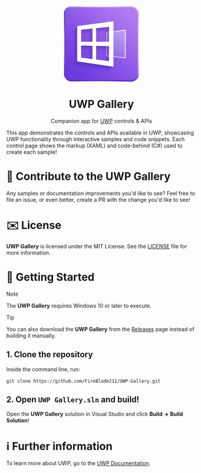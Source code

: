 <p align="center">
  <img src="/Assets/StoreLogo.scale-400.png" alt="UWP Gallery Logo" />
</p>
<h1 align="center">UWP Gallery</h1>
<p align="center">Companion app for <a href="https://learn.microsoft.com/windows/uwp">UWP</a> controls & APIs</p>
This app demonstrates the controls and APIs available in UWP, showcasing UWP functionality through interactive samples and code snippets. Each control page shows the markup (XAML) and code-behind (C#) used to create each sample!

# 👏 Contribute to the UWP Gallery
Any samples or documentation improvements you'd like to see? Feel free to file an issue, or even better, create a PR with the change you'd like to see!

# ✉️ License
**UWP Gallery** is licensed under the MIT License. See the [LICENSE](LICENSE) file for more information.

# 🚀 Getting Started
> [!NOTE]
> The **UWP Gallery** requires Windows 10 or later to execute.

> [!TIP]
> You can also download the **UWP Gallery** from the [Releases](https://github.com/FireBlade211/UWP-Gallery/releases) page instead of building it manually.

## 1. Clone the repository
Inside the command line, run:
```pwsh
git clone https://github.com/FireBlade211/UWP-Gallery.git
```

## 2. Open `UWP Gallery.sln` and build!
Open the **UWP Gallery** solution in Visual Studio and click **Build -> Build Solution**!

# ℹ️ Further information
To learn more about UWP, go to the [UWP Documentation](https://learn.microsoft.com/windows/uwp).
